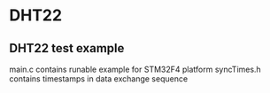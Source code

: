 # DHT22
## DHT22 test example

main.c contains runable example for STM32F4 platform
syncTimes.h contains timestamps in data exchange sequence
